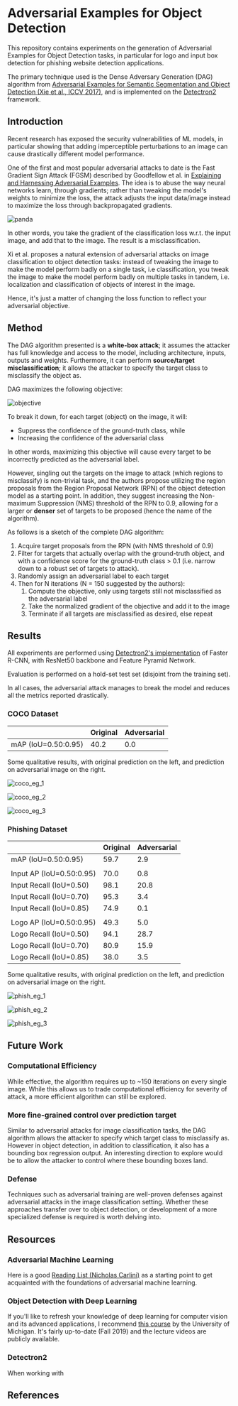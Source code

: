 # Adversarial Examples for Object Detection

This repository contains experiments on the generation of Adversarial Examples for Object Detection tasks, in particular for logo and input box detection for phishing website detection applications.

The primary technique used is the Dense Adversary Generation (DAG) algorithm from [Adversarial Examples for Semantic Segmentation and Object Detection (Xie et al., ICCV 2017)](https://arxiv.org/abs/1703.08603), and is implemented on the [Detectron2](https://github.com/facebookresearch/detectron2) framework.


## Introduction
Recent research has exposed the security vulnerabilities of ML models, in particular showing that adding imperceptible perturbations to an image can cause drastically different model performance.

One of the first and most popular adversarial attacks to date is the Fast Gradient Sign Attack (FGSM) described by Goodfellow et al. in [Explaining and Harnessing Adversarial Examples](https://arxiv.org/abs/1412.6572). The idea is to abuse the way neural networks learn, through gradients; rather than tweaking the model's weights to minimize the loss, the attack adjusts the input data/image instead to maximize the loss through backpropagated gradients.

![panda](figs/panda.png)

In other words, you take the gradient of the classification loss w.r.t. the input image, and add that to the image. The result is a misclassification.

Xi et al. proposes a natural extension of adversarial attacks on image classification to object detection tasks: instead of tweaking the image to make the model perform badly on a single task, i.e classification, you tweak the image to make the model perform badly on multiple tasks in tandem, i.e. localization and classification of objects of interest in the image.

Hence, it's just a matter of changing the loss function to reflect your adversarial objective.


## Method
The DAG algorithm presented is a **white-box attack**; it assumes the attacker has full knowledge and access to the model, including architecture, inputs, outputs and weights. Furthermore, it can perform **source/target misclassification**; it allows the attacker to specify the target class to misclassify the object as.

DAG maximizes the following objective:

![objective](figs/objective.png)

To break it down, for each target (object) on the image, it will:
- Suppress the confidence of the ground-truth class, while
- Increasing the confidence of the adversarial class

In other words, maximizing this objective will cause every target to be incorrectly predicted as the adversarial label.

However, singling out the targets on the image to attack (which regions to misclassify) is non-trivial task, and the authors propose utilizing the region proposals from the Region Proposal Network (RPN) of the object detection model as a starting point. In addition, they suggest increasing the Non-maximum Suppression (NMS) threshold of the RPN to 0.9, allowing for a larger or **denser** set of targets to be proposed (hence the name of the algorithm).

As follows is a sketch of the complete DAG algorithm:
1. Acquire target proposals from the RPN (with NMS threshold of 0.9)
2. Filter for targets that actually overlap with the ground-truth object, and with a confidence score for the ground-truth class > 0.1 (i.e. narrow down to a robust set of targets to attack).
3. Randomly assign an adversarial label to each target
4. Then for N iterations (N = 150 suggested by the authors):
    1. Compute the objective, only using targets still not misclassified as the adversarial label
    2. Take the normalized gradient of the objective and add it to the image
    3. Terminate if all targets are misclassified as desired, else repeat


## Results
All experiments are performed using [Detectron2's implementation](https://github.com/facebookresearch/detectron2/blob/master/MODEL_ZOO.md) of Faster R-CNN, with ResNet50 backbone and Feature Pyramid Network.

Evaluation is performed on a hold-set test set (disjoint from the training set).

In all cases, the adversarial attack manages to break the model and reduces all the metrics reported drastically.

### COCO Dataset
|                     | Original | Adversarial |
|---------------------|----------|-------------|
| mAP (IoU=0.50:0.95) | 40.2     | 0.0         |

Some qualitative results, with original prediction on the left, and prediction on adversarial image on the right.

![coco_eg_1](figs/coco_eg_1.png)

![coco_eg_2](figs/coco_eg_2.png)

![coco_eg_3](figs/coco_eg_3.png)

### Phishing Dataset
|                          | Original | Adversarial |
|--------------------------|----------|-------------|
| mAP (IoU=0.50:0.95)      | 59.7     | 2.9         |
|                          |          |             |
| Input AP (IoU=0.50:0.95) | 70.0     | 0.8         |
| Input Recall (IoU=0.50)  | 98.1     | 20.8        |
| Input Recall (IoU=0.70)  | 95.3     | 3.4         |
| Input Recall (IoU=0.85)  | 74.9     | 0.1         |
|                          |          |             |
| Logo AP (IoU=0.50:0.95)  | 49.3     | 5.0         |
| Logo Recall (IoU=0.50)   | 94.1     | 28.7        |
| Logo Recall (IoU=0.70)   | 80.9     | 15.9        |
| Logo Recall (IoU=0.85)   | 38.0     | 3.5         |

Some qualitative results, with original prediction on the left, and prediction on adversarial image on the right.

![phish_eg_1](figs/phish_eg_1.png)

![phish_eg_2](figs/phish_eg_2.png)

![phish_eg_3](figs/phish_eg_3.png)


## Future Work
### Computational Efficiency
While effective, the algorithm requires up to ~150 iterations on every single image. While this allows us to trade computational efficiency for severity of attack, a more efficient algorithm can still be explored.

### More fine-grained control over prediction target
Similar to adversarial attacks for image classification tasks, the DAG algorithm allows the attacker to specify which target class to misclassify as. However in object detection, in addition to classification, it also has a bounding box regression output. An interesting direction to explore would be to allow the attacker to control where these bounding boxes land.

### Defense
Techniques such as adversarial training are well-proven defenses against adversarial attacks in the image classification setting. Whether these approaches transfer over to object detection, or development of a more specialized defense is required is worth delving into.


## Resources
### Adversarial Machine Learning
Here is a good [Reading List (Nicholas Carlini)](https://nicholas.carlini.com/writing/2018/adversarial-machine-learning-reading-list.html) as a starting point to get acquainted with the foundations of adversarial machine learning.

### Object Detection with Deep Learning
If you'll like to refresh your knowledge of deep learning for computer vision and its advanced applications, I recommend [this course](https://web.eecs.umich.edu/~justincj/teaching/eecs498/) by the University of Michigan. It's fairly up-to-date (Fall 2019) and the lecture videos are publicly available.

### Detectron2
When working with


## References

